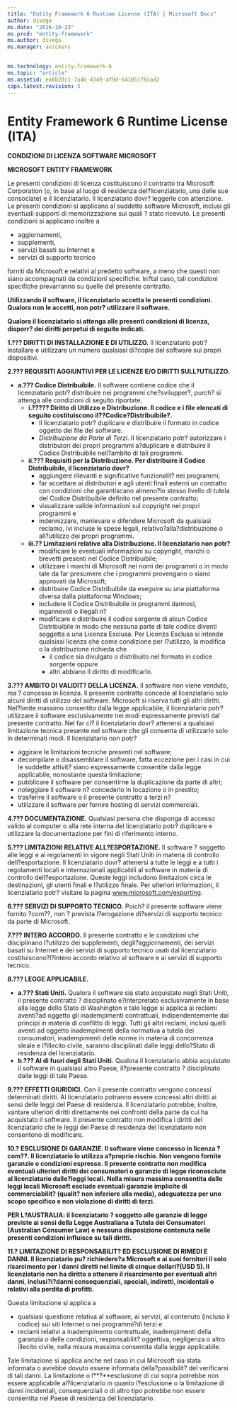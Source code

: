 ```yaml
---
title: "Entity Framework 6 Runtime License (ITA) | Microsoft Docs"
author: divega
ms.date: "2016-10-23"
ms.prod: "entity-framework"
ms.author: divega
ms.manager: avickers
 

ms.technology: entity-framework-6
ms.topic: "article"
ms.assetid: ea0b20c1-7a46-4349-af9d-641051f8cad2
caps.latest.revision: 3
---
```

# Entity Framework 6 Runtime License (ITA)
**CONDIZIONI DI LICENZA SOFTWARE MICROSOFT**

**MICROSOFT ENTITY FRAMEWORK**

Le presenti condizioni di licenza costituiscono il contratto tra Microsoft Corporation (o, in base al luogo di residenza del?licenziatario, una delle sue consociate) e il licenziatario. Il licenziatario dovr? leggerle con attenzione. Le presenti condizioni si applicano al suddetto software Microsoft, inclusi gli eventuali supporti di memorizzazione sui quali ? stato ricevuto. Le presenti condizioni si applicano inoltre a

-   aggiornamenti,
-   supplementi,
-   servizi basati su Internet e
-   servizi di supporto tecnico

forniti da Microsoft e relativi al predetto software, a meno che questi non siano accompagnati da condizioni specifiche. In?tal caso, tali condizioni specifiche prevarranno su quelle del presente contratto.

**Utilizzando il software, il licenziatario accetta le presenti condizioni. Qualora non le accetti, non potr? utilizzare il software.**

**Qualora il licenziatario si attenga alle presenti condizioni di licenza, disporr? dei diritti perpetui di seguito indicati.**

**1.??? DIRITTI DI INSTALLAZIONE E DI UTILIZZO.** Il licenziatario potr? installare e utilizzare un numero qualsiasi di?copie del software sui propri dispositivi.

**2.??? REQUISITI AGGIUNTIVI PER LE LICENZE E/O DIRITTI SULL?UTILIZZO.**

-   **a.??? Codice Distribuibile.** Il software contiene codice che il licenziatario potr? distribuire nei programmi che?svilupper?, purch? si attenga alle condizioni di seguito riportate.
    -   **i.????? Diritto di Utilizzo e Distribuzione. Il codice e i file elencati di seguito costituiscono il??Codice?Distribuibile?.**
        -   Il licenziatario potr? duplicare e distribuire il formato in codice oggetto dei file del software.
        -   *Distribuzione da Parte di Terzi*. Il licenziatario potr? autorizzare i distributori dei propri programmi a?duplicare e distribuire il Codice Distribuibile nell?ambito di tali programmi.
    -   **ii.??? Requisiti per la Distribuzione. Per distribuire il Codice Distribuibile, il licenziatario dovr?**
        -   aggiungere rilevanti e significative funzionalit? nei programmi;
        -   far accettare ai distributori e agli utenti finali esterni un contratto con condizioni che garantiscano almeno?lo stesso livello di tutela del Codice Distribuibile definito nel presente contratto;
        -   visualizzare valide informazioni sul copyright nei propri programmi e
        -   indennizzare, manlevare e difendere Microsoft da qualsiasi reclamo, ivi incluse le spese legali, relativo?alla?distribuzione o all?utilizzo dei propri programmi.
    -   **iii.?? Limitazioni relative alla Distribuzione. Il licenziatario non potr?**
        -   modificare le eventuali informazioni su copyright, marchi o brevetti presenti nel Codice Distribuibile;
        -   utilizzare i marchi di Microsoft nei nomi dei programmi o in modo tale da far presumere che i programmi provengano o siano approvati da Microsoft;
        -   distribuire Codice Distribuibile da eseguire su una piattaforma diversa dalla piattaforma Windows;
        -   includere il Codice Distribuibile in programmi dannosi, ingannevoli o illegali n?
        -   modificare o distribuire il codice sorgente di alcun Codice Distribuibile in modo che nessuna parte di tale codice diventi soggetta a una Licenza Esclusa. Per Licenza Esclusa si intende qualsiasi licenza che come condizione per l?utilizzo, la modifica o la distribuzione richieda che
            -   il codice sia divulgato o distribuito nel formato in codice sorgente oppure
            -   altri abbiano il diritto di modificarlo.

**3.??? AMBITO DI VALIDIT? DELLA LICENZA.** Il software non viene venduto, ma ? concesso in licenza. Il presente contratto concede al licenziatario solo alcuni diritti di utilizzo del software. Microsoft si riserva tutti gli altri diritti. Nel?limite massimo consentito dalla legge applicabile, il licenziatario potr? utilizzare il software esclusivamente nei modi espressamente previsti dal presente contratto. Nel far ci? il licenziatario dovr? attenersi a qualsiasi limitazione tecnica presente nel software che gli consenta di utilizzarlo solo in determinati modi. Il licenziatario non potr?

-   aggirare le limitazioni tecniche presenti nel software;
-   decompilare o disassemblare il software, fatta eccezione per i casi in cui le suddette attivit? siano espressamente consentite dalla legge applicabile, nonostante questa limitazione;
-   pubblicare il software per consentirne la duplicazione da parte di altri;
-   noleggiare il software n? concederlo in locazione o in prestito;
-   trasferire il software o il presente contratto a terzi n?
-   utilizzare il software per fornire hosting di servizi commerciali.

**4.??? DOCUMENTAZIONE.** Qualsiasi persona che disponga di accesso valido al computer o alla rete interna del licenziatario potr? duplicare e utilizzare la documentazione per fini di riferimento interno.

**5.??? LIMITAZIONI RELATIVE ALL?ESPORTAZIONE.** Il software ? soggetto alle leggi e ai regolamenti in vigore negli Stati Uniti in materia di controllo dell?esportazione. Il licenziatario dovr? attenersi a tutte le leggi e a tutti i regolamenti locali e internazionali applicabili al software in materia di controllo dell?esportazione. Queste leggi includono limitazioni circa le destinazioni, gli utenti finali e l?utilizzo finale. Per ulteriori informazioni, il licenziatario potr? visitare la pagina www.microsoft.com/exporting.

**6.??? SERVIZI DI SUPPORTO TECNICO.** Poich? il presente software viene fornito ?com??, non ? prevista l?erogazione di?servizi di supporto tecnico da parte di Microsoft.

**7.??? INTERO ACCORDO.** Il presente contratto e le condizioni che disciplinano l?utilizzo dei supplementi, degli?aggiornamenti, dei servizi basati su Internet e dei servizi di supporto tecnico usati dal licenziatario costituiscono?l?intero accordo relativo al software e ai servizi di supporto tecnico.

**8.??? LEGGE APPLICABILE.**

-   **a.??? Stati Uniti.** Qualora il software sia stato acquistato negli Stati Uniti, il presente contratto ? disciplinato e?interpretato esclusivamente in base alla legge dello Stato di Washington e tale legge si applica ai reclami aventi?ad oggetto gli inadempimenti contrattuali, indipendentemente dai principi in materia di conflitto di leggi. Tutti gli altri reclami, inclusi quelli aventi ad oggetto inadempimenti della normativa a tutela dei consumatori, inadempimenti delle norme in materia di concorrenza sleale e l?illecito civile, saranno disciplinati dalle leggi dello?Stato di residenza del licenziatario.
-   **b.??? Al di fuori degli Stati Uniti.** Qualora il licenziatario abbia acquistato il software in qualsiasi altro Paese, il?presente contratto ? disciplinato dalle leggi di tale Paese.

**9.??? EFFETTI GIURIDICI.** Con il presente contratto vengono concessi determinati diritti. Al licenziatario potranno essere concessi altri diritti ai sensi delle leggi del Paese di residenza. Il licenziatario potrebbe, inoltre, vantare ulteriori diritti direttamente nei confronti della parte da cui ha acquistato il software. Il presente contratto non modifica i diritti del licenziatario che le leggi del Paese di residenza del licenziatario non consentono di modificare.

**10.? ESCLUSIONE DI GARANZIE. Il software viene concesso in licenza ?com??. Il licenziatario lo utilizza a?proprio rischio. Non vengono fornite garanzie o condizioni espresse. Il presente contratto non modifica eventuali ulteriori diritti dei consumatori o garanzie di legge riconosciute al licenziatario dalle?leggi locali. Nella misura massima consentita dalle leggi locali Microsoft esclude eventuali garanzie implicite di commerciabilit? (qualit? non inferiore alla media), adeguatezza per uno scopo specifico e non violazione di diritti di terzi.**

**PER L?AUSTRALIA: il licenziatario ? soggetto alle garanzie di legge previste ai sensi della Legge Australiana a Tutela dei Consumatori (Australian Consumer Law) e nessuna disposizione contenuta nelle presenti condizioni influisce su tali diritti.**

**11.? LIMITAZIONE DI RESPONSABILIT? ED ESCLUSIONE DI RIMEDI E DANNI. Il licenziatario pu? richiedere?a Microsoft e ai suoi fornitori il solo risarcimento per i danni diretti nel limite di cinque dollari?(USD 5). Il licenziatario non ha diritto a ottenere il risarcimento per eventuali altri danni, inclusi?i?danni consequenziali, speciali, indiretti, incidentali o relativi alla perdita di profitti.**

Questa limitazione si applica a

-   qualsiasi questione relativa al software, ai servizi, al contenuto (incluso il codice) sui siti Internet o nei programmi?di terzi e
-   reclami relativi a inadempimento contrattuale, inadempimenti della garanzia o delle condizioni, responsabilit? oggettiva, negligenza o altro illecito civile, nella misura massima consentita dalla legge applicabile.

Tale limitazione si applica anche nel caso in cui Microsoft sia stata informata o avrebbe dovuto essere informata della?possibilit? del verificarsi di tali danni. La limitazione o l**?**esclusione di cui sopra potrebbe non essere applicabile al?licenziatario in quanto l?esclusione o la limitazione di danni incidentali, consequenziali o di altro tipo potrebbe non essere consentita nel Paese di residenza del licenziatario.

